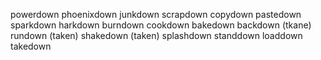 powerdown
phoenixdown
junkdown
scrapdown
copydown
pastedown
sparkdown
harkdown
burndown
cookdown
bakedown
backdown (tkane)
rundown (taken)
shakedown (taken)
splashdown
standdown
loaddown
takedown
